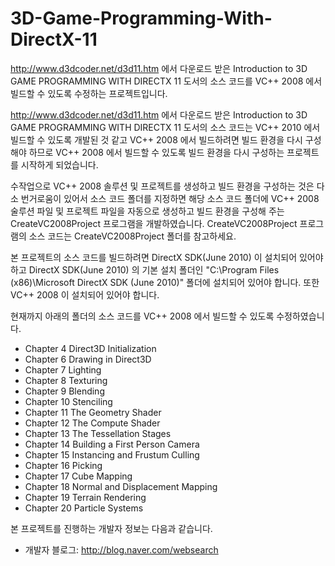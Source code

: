 # 3D-Game-Programming-With-DirectX-11
http://www.d3dcoder.net/d3d11.htm 에서 다운로드 받은 Introduction to 3D GAME PROGRAMMING WITH DIRECTX 11 도서의 소스 코드를 VC++ 2008 에서 빌드할 수 있도록 수정하는 프로젝트입니다.

http://www.d3dcoder.net/d3d11.htm 에서 다운로드 받은 Introduction to 3D GAME PROGRAMMING WITH DIRECTX 11 도서의 소스 코드는 VC++ 2010 에서 빌드할 수 있도록 개발된 것 같고 VC++ 2008 에서 빌드하려면 빌드 환경을 다시 구성해야 하므로 VC++ 2008 에서 빌드할 수 있도록 빌드 환경을 다시 구성하는 프로젝트를 시작하게 되었습니다.

수작업으로 VC++ 2008 솔루션 및 프로젝트를 생성하고 빌드 환경을 구성하는 것은 다소 번거로움이 있어서 소스 코드 폴더를 지정하면 해당 소스 코드 폴더에 VC++ 2008 술루션 파일 및 프로젝트 파일을 자동으로 생성하고 빌드 환경을 구성해 주는 CreateVC2008Project 프로그램을 개발하였습니다. CreateVC2008Project 프로그램의 소스 코드는 CreateVC2008Project 폴더를 참고하세요.

본 프로젝트의 소스 코드를 빌드하려면 DirectX SDK(June 2010) 이 설치되어 있어야 하고 DirectX SDK(June 2010) 의 기본 설치 폴더인 "C:\Program Files (x86)\Microsoft DirectX SDK (June 2010)" 폴더에 설치되어 있어야 합니다. 또한 VC++ 2008 이 설치되어 있어야 합니다.

현재까지 아래의 폴더의 소스 코드를 VC++ 2008 에서 빌드할 수 있도록 수정하였습니다.

* Chapter 4 Direct3D Initialization
* Chapter 6 Drawing in Direct3D
* Chapter 7 Lighting
* Chapter 8 Texturing
* Chapter 9 Blending
* Chapter 10 Stenciling
* Chapter 11 The Geometry Shader
* Chapter 12 The Compute Shader
* Chapter 13 The Tessellation Stages
* Chapter 14 Building a First Person Camera
* Chapter 15 Instancing and Frustum Culling
* Chapter 16 Picking
* Chapter 17 Cube Mapping
* Chapter 18 Normal and Displacement Mapping
* Chapter 19 Terrain Rendering
* Chapter 20 Particle Systems

본 프로젝트를 진행하는 개발자 정보는 다음과 같습니다.

* 개발자 블로그: http://blog.naver.com/websearch
